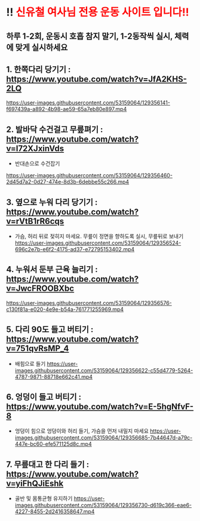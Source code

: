 # !! <font color="red"> 신유철 여사님 전용 운동 사이트 입니다!! </font>

## 하루 1-2회, 운동시 호흡 참지 말기, 1-2동작씩 실시, 체력에 맞게 실시하세요

## 1. 한쪽다리 당기기 : https://www.youtube.com/watch?v=JfA2KHS-2LQ

https://user-images.githubusercontent.com/53159064/129356141-f697439a-a892-4b98-ae59-65a7eb80e897.mp4


## 2. 발바닥 수건걸고 무릎펴기 : https://www.youtube.com/watch?v=I72XJxinVds
- 반대손으로 수건잡기

https://user-images.githubusercontent.com/53159064/129356460-2d45d7a2-0d27-474e-8d3b-6debbe55c266.mp4


## 3. 옆으로 누워 다리 당기기 : https://www.youtube.com/watch?v=rVtB1rR6cqs
- 가슴, 허리 뒤로 젖히지 마세요. 무릎이 정면을 향하도록 실시, 무릎뒤로 보내기
https://user-images.githubusercontent.com/53159064/129356524-696c2e7b-e6f2-4175-ad37-e72795153402.mp4

## 4. 누워서 둔부 근육 늘리기 : https://www.youtube.com/watch?v=JwcFROOBXbc
https://user-images.githubusercontent.com/53159064/129356576-c130f81a-e020-4e9e-b54a-761771255969.mp4

## 5. 다리 90도 들고 버티기 : https://www.youtube.com/watch?v=751qvRsMP_4
- 배힘으로 들기
https://user-images.githubusercontent.com/53159064/129356622-c55d4779-5264-4787-9871-88718e662c41.mp4


## 6. 엉덩이 들고 버티기 : https://www.youtube.com/watch?v=E-5hgNfvF-8
- 엉덩이 힘으로 엉덩이와 허리 들기, 가슴을 먼저 내밀지 마세요
https://user-images.githubusercontent.com/53159064/129356685-7b44647d-a79c-447e-bc60-efe571125d8c.mp4

## 7. 무릎대고 한 다리 들기 : https://www.youtube.com/watch?v=yiFhQJiEshk
- 골반 및 몸통균형 유지하기
https://user-images.githubusercontent.com/53159064/129356730-d619c366-eae6-4227-8455-2d2416358647.mp4
